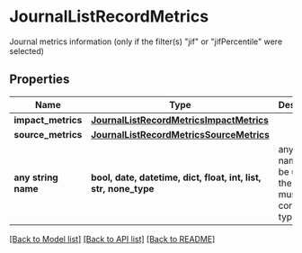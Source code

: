 # JournalListRecordMetrics

Journal metrics information (only if the filter(s) \"jif\" or \"jifPercentile\" were selected)

## Properties
Name | Type | Description | Notes
------------ | ------------- | ------------- | -------------
**impact_metrics** | [**JournalListRecordMetricsImpactMetrics**](JournalListRecordMetricsImpactMetrics.md) |  | [optional] 
**source_metrics** | [**JournalListRecordMetricsSourceMetrics**](JournalListRecordMetricsSourceMetrics.md) |  | [optional] 
**any string name** | **bool, date, datetime, dict, float, int, list, str, none_type** | any string name can be used but the value must be the correct type | [optional]

[[Back to Model list]](../README.md#documentation-for-models) [[Back to API list]](../README.md#documentation-for-api-endpoints) [[Back to README]](../README.md)


